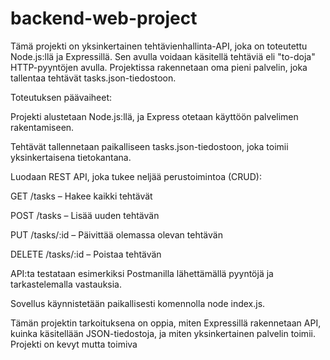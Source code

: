 # backend-web-project

Tämä projekti on yksinkertainen tehtävienhallinta-API, joka on toteutettu Node.js:llä ja Expressillä. Sen avulla voidaan käsitellä tehtäviä eli "to-doja" HTTP-pyyntöjen avulla. Projektissa rakennetaan oma pieni palvelin, joka tallentaa tehtävät tasks.json-tiedostoon.

Toteutuksen päävaiheet:

Projekti alustetaan Node.js:llä, ja Express otetaan käyttöön palvelimen rakentamiseen.

Tehtävät tallennetaan paikalliseen tasks.json-tiedostoon, joka toimii yksinkertaisena tietokantana.

Luodaan REST API, joka tukee neljää perustoimintoa (CRUD):

GET /tasks – Hakee kaikki tehtävät

POST /tasks – Lisää uuden tehtävän

PUT /tasks/:id – Päivittää olemassa olevan tehtävän

DELETE /tasks/:id – Poistaa tehtävän

API:ta testataan esimerkiksi Postmanilla lähettämällä pyyntöjä ja tarkastelemalla vastauksia.

Sovellus käynnistetään paikallisesti komennolla node index.js.

Tämän projektin tarkoituksena on oppia, miten Expressillä rakennetaan API, kuinka käsitellään JSON-tiedostoja, ja miten yksinkertainen palvelin toimii. Projekti on kevyt mutta toimiva
